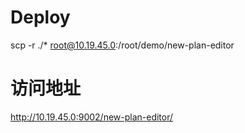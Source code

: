 # Deploy
scp -r ./* root@10.19.45.0:/root/demo/new-plan-editor

# 访问地址
http://10.19.45.0:9002/new-plan-editor/